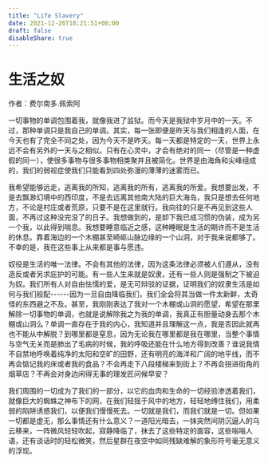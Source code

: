 ```yaml
---
title: "Life Slavery"
date: 2021-12-26T18:21:51+08:00
draft: false
disableShare: true
---
```


# 生活之奴

作者：费尔南多.佩索阿

一切事物的单调包围着我，就像我进了监狱。而今天是我狱中岁月中的一天。不过，那种单调只是我自己的单调。其实，每一张即便是昨天与我们相逢的人面，在今天也有了完全不同之处，因为今天不是昨天。每一天都是特定的一天，世界上永远不会有另外的一天与之相似。只有在心灵中，才会有绝对的同一（尽管是一种虚假的同一），使很多事物与很多事物相类聚并且被简化。世界是由海角和尖峰组成的，我们的弱视症使我们只能看到四处弥漫的薄薄的迷雾而已。

我希望能够远走，逃离我的所知，逃离我的所有，逃离我的所爱。我想要出发，不是去飘渺幻境中的西印度，不是去远离其他南大陆的巨大海岛，我只是想去任何地方，不论是村庄或者荒原，只要不是在这里就行。我向往的只是不再见到这些人面，不再过这种没完没了的日子。我想做到的，是卸下我已成习惯的伪装，成为另一个我，以此得到喘息。我想要睡意临近之感，这种睡眠是生活的期许而不是生活的休息。靠着海边的一个木棚甚至崎岖山脉边缘的一个山洞，对于我来说都够了。不幸的是，我在这些事上从来都是事与愿违。

奴役是生活的唯一法律。不会有其他的法律，因为这条法律必须被人们遵从，没有造反或者另求庇护的可能。有一些人生来就是奴隶，还有一些人则是强制之下被迫为奴。我们所有人对自由怯懦的爱，是无可辩驳的证据，证明我们的奴隶生活是如何与我们般配------因为一旦自由降临我们，我们全会将其当做一件太新鲜，太奇怪的东西避之不及。甚至，我刚刚表达了我对一个木棚或山洞的愿望，希望在那里解除一切事物的单调，也就是说解除我之为我的单调，我真正有胆量动身去那个木棚或山洞么？单调一直存在于我的内心，我知道并且理解这一点，我是否因此就再也不能从中解脱？到哪里都是窒息，因为无论我在哪里都是我在哪里，当整个事情与空气无关而是肺出了毛病的时候，我的呼吸还能在什么地方得到改善？谁说我情不自禁地呼唤着纯净的太阳和空旷的田野，还有明亮的海洋和广阔的地平线，而不再会惦记我的床或者我的食品？不会再走下八段楼梯来到街上？不再会拐进街角的烟草店？不再会对身边闲得无事的理发匠问候早安？

我们周围的一切成为了我们的一部分，以它的血肉和生命的一切经验渗透着我们，就像巨大的蜘蛛之神布下的网，在我们轻摇于风中的地方，轻轻地缚住我们，用柔弱的陷阱诱惑我们，以便我们慢慢死去。一切就是我们，而我们就是一切。但如果一切都是虚无，那么事情还有什么意义？一道阳光暗去，一抹突然间阴沉逼人的乌云移来，一阵微风轻轻吹起，寂静降临了，抹去了这些特定的面容，这些嗡嗡人语，还有谈话时的轻松微笑，然后星群在夜空中如同残缺难解的象形符号毫无意义的浮现。
